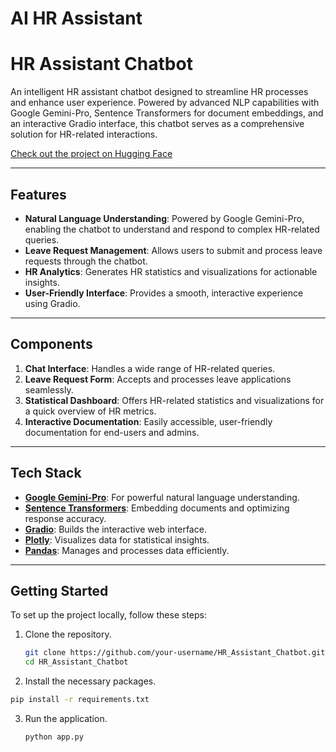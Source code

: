 # AI HR Assistant
# HR Assistant Chatbot

An intelligent HR assistant chatbot designed to streamline HR processes and enhance user experience. Powered by advanced NLP capabilities with Google Gemini-Pro, Sentence Transformers for document embeddings, and an interactive Gradio interface, this chatbot serves as a comprehensive solution for HR-related interactions.

[Check out the project on Hugging Face](https://huggingface.co/spaces/alielneklawy/HR_Assistant)

---

## Features

- **Natural Language Understanding**: Powered by Google Gemini-Pro, enabling the chatbot to understand and respond to complex HR-related queries.
- **Leave Request Management**: Allows users to submit and process leave requests through the chatbot.
- **HR Analytics**: Generates HR statistics and visualizations for actionable insights.
- **User-Friendly Interface**: Provides a smooth, interactive experience using Gradio.
  
---

## Components

1. **Chat Interface**: Handles a wide range of HR-related queries.
2. **Leave Request Form**: Accepts and processes leave applications seamlessly.
3. **Statistical Dashboard**: Offers HR-related statistics and visualizations for a quick overview of HR metrics.
4. **Interactive Documentation**: Easily accessible, user-friendly documentation for end-users and admins.

---

## Tech Stack

- **[Google Gemini-Pro](https://cloud.google.com)**: For powerful natural language understanding.
- **[Sentence Transformers](https://www.sbert.net)**: Embedding documents and optimizing response accuracy.
- **[Gradio](https://gradio.app)**: Builds the interactive web interface.
- **[Plotly](https://plotly.com/python/)**: Visualizes data for statistical insights.
- **[Pandas](https://pandas.pydata.org/)**: Manages and processes data efficiently.

---

## Getting Started

To set up the project locally, follow these steps:

1. Clone the repository.
   ```bash
   git clone https://github.com/your-username/HR_Assistant_Chatbot.git
   cd HR_Assistant_Chatbot

2. Install the necessary packages.
  ```bash
  pip install -r requirements.txt
```
3. Run the application.
   ```bash
   python app.py
   ```




